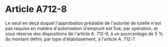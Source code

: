 # Article A712-8

<p>Le seuil en deçà duquel l'approbation préalable de l'autorité de tutelle n'est pas requise en matière d'autorisation d'emprunt est fixé, par opération, et sous réserve des dispositions de l'article A. 712-9, à un pourcentage de 5 % du montant défini, par type d'établissement, à l'article A. 712-7.</p>